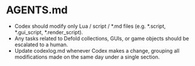 # AGENTS.md
- Codex should modify only Lua / script / *.md files (e.g. *.script, *.gui_script, *.render_script).
- Any tasks related to Defold collections, GUIs, or game objects should be escalated to a human.
- Update codexlog.md whenever Codex makes a change, grouping all modifications made on the same day under a single section.